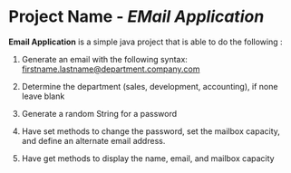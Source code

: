 
# Project Name - *EMail Application*

**Email Application** is a simple java project that is able to do the following :

1. Generate an email with the following syntax: firstname.lastname@department.company.com

2. Determine the department (sales, development, accounting), if none leave blank

3. Generate a random String for a password

4. Have set methods to change the password, set the mailbox capacity, and define an alternate
email address.

5. Have get methods to display the name, email, and mailbox capacity